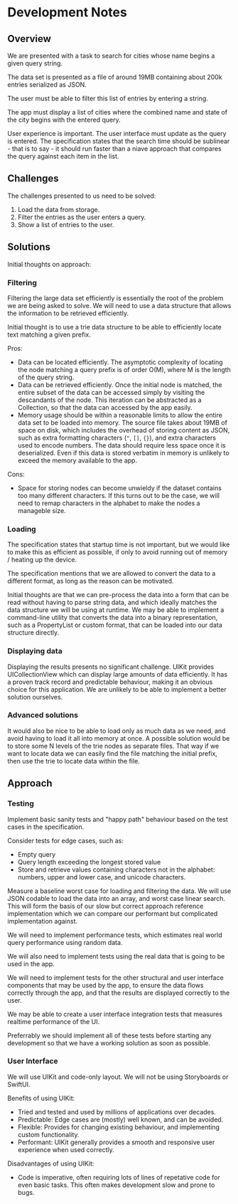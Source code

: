 #  Development Notes

## Overview

We are presented with a task to search for cities whose name begins a given query string.

The data set is presented as a file of around 19MB containing about 200k entries serialized as JSON.

The user must be able to filter this list of entries by entering a string. 

The app must display a list of cities where the combined name and state of the city begins with the entered query. 

User experience is important. The user interface must update as the query is entered. The specification states that 
the search time should be sublinear - that is to say - it should run faster than a niave approach that compares the 
query against each item in the list.

## Challenges

The challenges presented to us need to be solved:

1. Load the data from storage.
2. Filter the entries as the user enters a query.
3. Show a list of entries to the user.

## Solutions

Initial thoughts on approach:

### Filtering

Filtering the large data set efficiently is essentially the root of the problem we are being asked to solve. We will 
need to use a data structure that allows the information to be retrieved efficiently. 

Initial thought is to use a trie data structure to be able to efficiently locate text matching a given prefix.

Pros:

- Data can be located efficiently. The asymptotic complexity of locating the node matching a query prefix is of order 
O(M), where M is the length of the query string.
- Data can be retrieved efficiently. Once the initial node is matched, the entire subset of the data can be accessed 
simply by visiting the descandants of the node. This iteration can be abstracted as a Collection, so that the data can 
accessed by the app easily. 
- Memory usage should be within a reasonable limits to allow the entire data set to be loaded into memory. The source 
file takes about 19MB of space on disk, which includes the overhead of storing content as JSON, such as extra formatting
characters (`"`, `[]`, `{}`), and extra characters used to encode numbers. The data should require less space once it is 
deserialized. Even if this data is stored verbatim in memory is unlikely to exceed the memory available to the app.

Cons:
 
- Space for storing nodes can become unwieldy if the dataset contains too many different characters. If this turns out
to be the case, we will need to remap characters in the alphabet to make the nodes a manageble size.  


### Loading

The specification states that startup time is not important, but we would like  to make this as efficient as 
possible, if only to avoid running out of memory / heating up the device.

The specification mentions that we are allowed to convert the data to a different format, as long as the reason can
be motivated. 

Initial thoughts are that we can pre-process the data into a form that can be read without having to parse string 
data, and which ideally matches the data structure we will be using at runtime. We may be able to implement a 
command-line utility that converts the data into a binary representation, such as a PropertyList or custom format, that
can be loaded into our data structure directly.

### Displaying data

Displaying the results presents no significant challenge. UIKit provides UICollectionView which can display large 
amounts of data efficiently. It has a proven track record and predictable behaviour, making it an obvious choice for 
this application. We are unlikely to be able to implement a better solution ourselves.

### Advanced solutions

It would also be nice to be able to load only as much data as we need, and avoid having to load it all into memory
at once. A possible solution would be to store some N levels of the trie nodes as separate files. That way if we want to
locate data we can easily find the file matching the initial prefix, then use the trie to locate data within the file.

## Approach

### Testing

Implement basic sanity tests and "happy path" behaviour based on the test cases in the specification. 

Consider tests for edge cases, such as:
- Empty query
- Query length exceeding the longest stored value
- Store and retrieve values containing characters not in the alphabet: numbers, upper and lower case, and unicode 
characters.

Measure a baseline worst case for loading and filtering the data. We will use JSON codable to load the data into an 
array, and worst case linear search. This will form the basis of our slow but correct approach reference implementation
which we can compare our performant but complicated implementation against.

We will need to implement performance tests, which estimates real world query performance using random data.

We will also need to implement tests using the real data that is going to be used in the app.

We will need to implement tests for the other structural and user interface components that may be used by the app, to 
ensure the data flows correctly through the app, and that the results are displayed correctly to the user. 

We may be able to create a user interface integration tests that measures realtime performance of the UI.

Preferrably we should implement all of these tests before starting any development so that we have a working solution as 
soon as possible.

### User Interface

We will use UIKit and code-only layout. We will not be using Storyboards or SwiftUI.

Benefits of using UIKit:
- Tried and tested and used by millions of applications over decades.
- Predictable: Edge cases are (mostly) well known, and can be avoided.
- Flexible: Provides for changing existing behaviour, and implementing custom functionality.
- Performant: UIKit generally provides a smooth and responsive user experience when used correctly.

Disadvantages of using UIKit:
- Code is imperative, often requiring lots of lines of repetative code for even basic tasks. This often makes 
development slow and prone to bugs.
